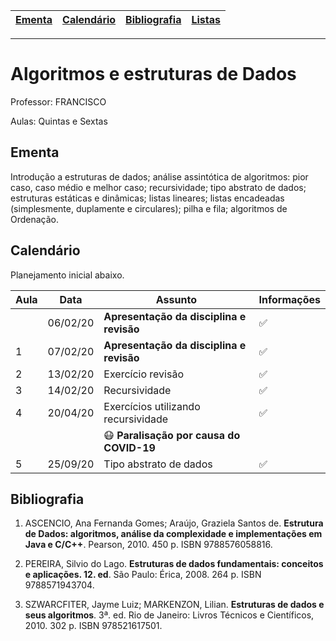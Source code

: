 | [Ementa] | [Calendário] | [Bibliografia] | [Listas] |
|----------|----------|--------------|----------------|
- - -
# Algoritmos e estruturas de Dados

Professor: FRANCISCO

Aulas: Quintas e Sextas

## Ementa
Introdução a estruturas de dados; análise  assintótica  de  algoritmos:  pior  caso,  caso médio  e  melhor    caso;  recursividade;  tipo  abstrato  de  dados;  estruturas  estáticas  e  dinâmicas;  listas lineares;  listas encadeadas (simplesmente,  duplamente  e  circulares);  pilha  e  fila; algoritmos  de Ordenação.

## Calendário

Planejamento inicial abaixo.

| Aula | Data     | **Assunto**                                 | Informações  |
|------|----------|---------------------------------------------|--------------|
|      | 06/02/20 | **Apresentação da disciplina e revisão**    | ✅           |
| 1    | 07/02/20 | **Apresentação da disciplina e revisão**    | ✅           |
| 2    | 13/02/20 | Exercício revisão                           | ✅           |
| 3    | 14/02/20 | Recursividade                               | ✅           |
| 4    | 20/04/20 | Exercícios utilizando recursividade         | ✅           |
|      |          | 😷 **Paralisação por causa do COVID-19**    |              |
| 5    | 25/09/20 | Tipo abstrato de dados                      | ✅           |

## Bibliografia

  1. ASCENCIO,   Ana   Fernanda   Gomes;   Araújo,   Graziela   Santos   de. **Estrutura   de   Dados: algoritmos,  análise  da  complexidade  e  implementações  em  Java  e  C/C++**.  Pearson,  2010. 450 p. ISBN 9788576058816.

  2. PEREIRA,  Silvio  do  Lago. **Estruturas  de  dados  fundamentais:  conceitos  e  aplicações.  12. ed**. São Paulo: Érica, 2008. 264 p. ISBN 9788571943704.

  3. SZWARCFITER,   Jayme   Luiz;   MARKENZON,   Lilian. **Estruturas   de   dados   e   seus algoritmos**.  3ª.  ed.  Rio  de  Janeiro:  Livros  Técnicos  e  Científicos,  2010.  302  p.  ISBN 978521617501.

[Calendário]: #calendário
[Ementa]: #ementa
[Listas]: ./docs/listas
[Bibliografia]: #bibliografia
